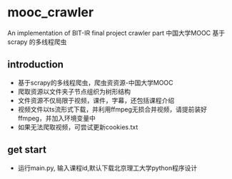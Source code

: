 # mooc_crawler
An implementation of BIT-IR final project crawler part
中国大学MOOC 基于scrapy 的多线程爬虫

## introduction
   * 基于scrapy的多线程爬虫，爬虫资资源-中国大学MOOC
   * 爬取资源以文件夹子节点组织为树形结构
   * 文件资源不仅局限于视频，课件，字幕，还包括课程介绍
   * 视频文件以ts流形式下载，并利用ffmpeg无损合并视频，请提前装好ffmpeg，并加入环境变量中
   * 如果无法爬取视频，可尝试更新cookies.txt
## get start
   * 运行main.py, 输入课程id,默认下载北京理工大学python程序设计
